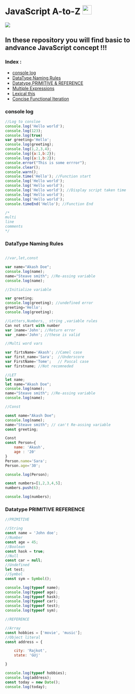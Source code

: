 # JavaScript A-to-Z <img src="https://raw.githubusercontent.com/iampavangandhi/iampavangandhi/master/gifs/Hi.gif" width="30px"></h2>
![](https://img.shields.io/badge/language-javascript-yellow.svg)

## In these repository you will find basic to andvance JavaScript concept !!!

### Index :

<!-- toc -->

  * [console log](#console-log)
  * [DataType,Naming,Rules](#DataType-Naming-Rules)
  * [Datatype,PRIMITIVE & REFERENCE](#Datatype-PRIMITIVE-REFERENCE)
  * [Multiple Expressions](#multiple-expressions)
  * [Lexical this](#lexical-this)
  * [Concise Functional Iteration](#concise-functional-iteration)

<!-- tocstop -->
### console log
```javascript
//Log to consloe 
console.log('Hello world');
console.log(123);
console.log(true)
var greeting='Hello';
console.log(greeting);
console.log(1,2,3,4);
console.log({a:1,b:2});
console.log({a:1,b:2});
console.error("This is some errror");
console.clear();
console.warn();
console.time('Hello'); //Function start
console.log('Hello world');
console.log('Hello world');
console.log('Hello world'); //Display script taken time
console.log('Hello world');
console.log('Hello world');
console.timeEnd('Hello'); //Function End

/*
multi
line
comments
*/
```
### DataType Naming Rules
```javascript

//var,let,const

var name="Akash Doe";
console.log(name);
name="Steave smith"; //Re-assing variable
console.log(name);

//Initialize variable

var greeting;
console.log(greeting); //undefined error
greeting='Hello';
console.log(greeting);

//Letters,Numbers,_ string ,variable rules
Can not start with number
var 1name='John'; //Return error
var _name='John'; //these is valid

//Multi word vars

var firtsName='Akash'; //Camel case
var first_name='Sara';  //Underscore
var FirstName='Tome';   // Pascal case
var firstname; //Not recomneded 

//LET
let name;
let name="Akash Doe";
console.log(name);
name="Steave smith"; //Re-assing variable
console.log(name);

//Const

const name="Akash Doe";
console.log(name);
name="Steave smith"; // can't Re-assing variable
const greeting;

Const
const Person={
    name: 'Akash',
    age : '20'
}
Person.name='Sara';
Person.age='30';

console.log(Person);

const numbers=[1,2,3,4,5];
numbers.push(6);

console.log(numbers);
```

### Datatype PRIMITIVE REFERENCE
```javascript
//PRIMITIVE

//String
const name = 'John doe';
//Number
const age = 45;
//Boolean
const hask = true;
//Null
const car = null;
//Undefined
let test;
//Symbol
const sym = Symbol();

console.log(typeof name);
console.log(typeof age);
console.log(typeof hask);
console.log(typeof car);
console.log(typeof test);
console.log(typeof sym);

//REFERENCE

//Array
const hobbies = ['movie', 'music'];
//Object literal
const address = {

    city: 'Rajkot',
    state: 'GUj'

}

console.log(typeof hobbies);
console.log(address);
const today = new Date();
console.log(today);
```
